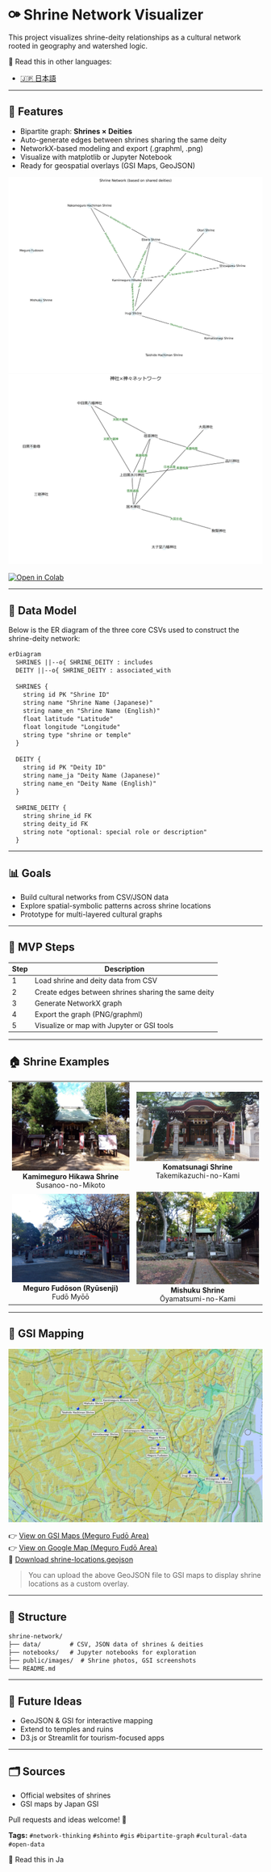 # ⚩ Shrine Network Visualizer

This project visualizes shrine-deity relationships as a cultural network rooted in geography and watershed logic.

📘 Read this in other languages:

- [🇯🇵 日本語](./README_ja.md)

---

## 🧪 Features

- Bipartite graph: **Shrines × Deities**
- Auto-generate edges between shrines sharing the same deity
- NetworkX-based modeling and export (.graphml, .png)
- Visualize with matplotlib or Jupyter Notebook
- Ready for geospatial overlays (GSI Maps, GeoJSON)

![Shrine Network](./public/images/shrine_network_demo_with_deity_en.png)
![Shrine Network](./public/images/shrine_network_with_relational_data_ja.png)

[![Open in Colab](https://colab.research.google.com/assets/colab-badge.svg)](https://colab.research.google.com/github/satoshi-create/complexity-and-network-webdesign/blob/create/shrine-network/projects/from-rdb-to-network/shrine-network/notebooks/shrine_network_with_relational_data.ipynb)

---

## 🧩 Data Model

Below is the ER diagram of the three core CSVs used to construct the shrine-deity network:

```mermaid
erDiagram
  SHRINES ||--o{ SHRINE_DEITY : includes
  DEITY ||--o{ SHRINE_DEITY : associated_with

  SHRINES {
    string id PK "Shrine ID"
    string name "Shrine Name (Japanese)"
    string name_en "Shrine Name (English)"
    float latitude "Latitude"
    float longitude "Longitude"
    string type "shrine or temple"
  }

  DEITY {
    string id PK "Deity ID"
    string name_ja "Deity Name (Japanese)"
    string name_en "Deity Name (English)"
  }

  SHRINE_DEITY {
    string shrine_id FK
    string deity_id FK
    string note "optional: special role or description"
  }
```

---

## 📊 Goals

- Build cultural networks from CSV/JSON data
- Explore spatial-symbolic patterns across shrine locations
- Prototype for multi-layered cultural graphs

---

## 🚀 MVP Steps

| Step | Description |
|------|-------------|
| 1    | Load shrine and deity data from CSV |
| 2    | Create edges between shrines sharing the same deity |
| 3    | Generate NetworkX graph |
| 4    | Export the graph (PNG/graphml) |
| 5    | Visualize or map with Jupyter or GSI tools |

---

## 🏠 Shrine Examples

<div align="center">
<table>
  <tr>
    <td align="center">
      <img src="./public/images/kamimeguro-hikawa-shrine/kamimeguro-hikawa-shrine_8.jpg" width="400"><br/>
      <strong>Kamimeguro Hikawa Shrine</strong><br/>
      Susanoo-no-Mikoto
    </td>
    <td align="center">
      <img src="./public/images/komatsunagi-shrine/komatsunagi-shrine_7.jpg" width="400"><br/>
      <strong>Komatsunagi Shrine</strong><br/>
      Takemikazuchi-no-Kami
    </td>
  </tr>
  <tr>
    <td align="center">
      <img src="./public/images/meguro-fudoson/meguro-fudoson_11.jpg" width="400"><br/>
      <strong>Meguro Fudōson (Ryūsenji)</strong><br/>
      Fudō Myōō
    </td>
    <td align="center">
      <img src="./public/images/mishuku-shrine/mishuku-shrine_4.jpg" width="400"><br/>
      <strong>Mishuku Shrine</strong><br/>
      Ōyamatsumi-no-Kami
    </td>
  </tr>
</table>
</div>

---

## 🗾 GSI Mapping

![mapping](./public/images/shrine-locations-mapping.JPG)

👉 [View on GSI Maps (Meguro Fudō Area)](https://maps.gsi.go.jp/#14/35.635012/139.685755/&base=std&ls=std%7Canaglyphmap_color%2C0.47%7Cexperimental_landformclassification1%2C0.56&blend=0&disp=111&lcd=experimental_landformclassification1&vs=c1g1j0h0k0l0u0t0z0r0s0m0f0)  
👉 [View on Google Map (Meguro Fudō Area)](https://maps.app.goo.gl/ekTJ6fZX6zTnPSL66)  
📎 [Download shrine-locations.geojson](./data/shrine_meguro-river.geojson)

> You can upload the above GeoJSON file to GSI maps to display shrine locations as a custom overlay.

---

## 📂 Structure

```
shrine-network/
├── data/        # CSV, JSON data of shrines & deities
├── notebooks/   # Jupyter notebooks for exploration
├── public/images/  # Shrine photos, GSI screenshots
└── README.md
```

---

## 🧠 Future Ideas

- GeoJSON & GSI for interactive mapping
- Extend to temples and ruins
- D3.js or Streamlit for tourism-focused apps

---

## 🗂 Sources

- Official websites of shrines
- GSI maps by Japan GSI

Pull requests and ideas welcome! 🌿

**Tags:** `#network-thinking` `#shinto` `#gis` `#bipartite-graph` `#cultural-data` `#open-data`

📘 Read this in Ja
